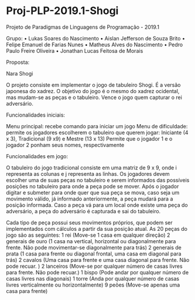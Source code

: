 # Proj-PLP-2019.1-Shogi
Projeto de Paradigmas de Linguagens de Programação - 2019.1

Grupo:
• Lukas Soares do Nascimento
• Aislan Jefferson de Souza Brito
• Felipe Emanuel de Farias Nunes
• Matheus Alves do Nascimento
• Pedro Paulo Freire Oliveira
• Jonathan Lucas Feitosa de Morais

Proposta:

Nara Shogi

O projeto consiste em implementar o jogo de tabuleiro Shogi. É a versão japonesa do xadrez. O objetivo do jogo é o mesmo do xadrez ocidental, mas mudam-se as peças e o tabuleiro. Vence o jogo quem capturar o rei adversário.

Funcionalidades iniciais:

Menu principal: recebe comando para iniciar um jogo
Menu de dificuldade: permite os jogadores escolherem o tabuleiro que querem jogar: Iniciante (4 x 3), Tradicional (9 x9) e Mestre (13 x 13)
Permite que o jogador 1 e o jogador 2 ponham seus nomes, respectivamente

Funcionalidades em jogo:

O tabuleiro do jogo tradicional consiste em uma matriz de 9 x 9, onde i representa as colunas e j representa as linhas.
Os jogadores devem escolher uma de suas peças no tabuleiro e serem informados das possíveis posições no tabuleiro para onde a peça pode se mover.
Após o jogador digitar e submeter para onde quer que sua peça se mova, caso seja um movimento válido, já informado anteriormente, a peça mudará para a posição informada.
Caso a peça vá para um local onde existe uma peça do adversário, a peça do adversário é capturada e sai do tabuleiro. 



Cada tipo de peça possui seus movimentos próprios, que podem ser implementados com cálculos a partir da sua posição atual. As 20 peças do jogo são as seguintes:
1 rei
(Move-se 1 casa em qualquer direção)
2 generais de ouro
(1 casa na vertical, horizontal ou diagonalmente para frente. Não pode movimentar-se diagonalmente para trás)
2 generais de prata 
(1 casa para frente ou diagonal frontal, uma casa em diagonal para trás)
2 cavalos
(Uma casa para frente e uma casa diagonal para frente. Não pode recuar. )
2 lanceiros 
(Move-se por qualquer número de casas livres para frente. Não pode recuar.)
1 bispo
(Pode andar por qualquer número de casas livres nas diagonais)
1 torre 
(Anda por qualquer número de casas livres verticalmente ou horizontalmente)
9 peões
(Move-se apenas uma casa para frente)

